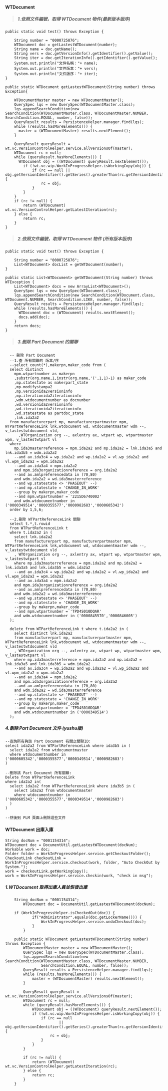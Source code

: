 
#### WTDocument

> ##### 1.依照文件編號，取得 WTDocument 物件(最新版本版序)

    public static void test() throws Exception {

        String number = "0000725876";
        WTDocument doc = getLastestWTDocument(number);
        String name = doc.getName();
        String vers = doc.getVersionInfo().getIdentifier().getValue();
        String iter = doc.getIterationInfo().getIdentifier().getValue();
        System.out.println("文件名稱："+ name);
        System.out.println("文件版本："+ vers);
        System.out.println("文件版序："+ iter);
    }

    public static WTDocument getLastestWTDocument(String number) throws Exception{

        WTDocumentMaster master = new WTDocumentMaster();
        QuerySpec lqs = new QuerySpec(WTDocumentMaster.class);
        lqs.appendSearchCondition(new SearchCondition(WTDocumentMaster.class, WTDocumentMaster.NUMBER, SearchCondition.EQUAL, number, false));
        QueryResult results = PersistenceHelper.manager.find(lqs);
        while (results.hasMoreElements()) {
          master = (WTDocumentMaster) results.nextElement();
        }

        QueryResult queryResult = wt.vc.VersionControlHelper.service.allVersionsOf(master);
        WTDocument rc = null;
        while (queryResult.hasMoreElements()) {
          WTDocument obj = ((WTDocument) queryResult.nextElement());
            if (!wt.vc.wip.WorkInProgressHelper.isWorkingCopy(obj)) {
                if (rc == null || obj.getVersionIdentifier().getSeries().greaterThan(rc.getVersionIdentifier().getSeries())) {
                    rc = obj;
                }
            }
        }
        if (rc != null) {
            return (WTDocument) wt.vc.VersionControlHelper.getLatestIteration(rc);
        } else {
            return rc;
        }
    }
> ##### 2.依照文件編號，取得 WTDocument 物件 (所有版本版序)

    public static void test() throws Exception {

        String number = "0000725876";
        List<WTDocument> docList = getWTDocument(number);
    }

    public static List<WTDocument> getWTDocument(String number) throws WTException {
        List<WTDocument> docs = new ArrayList<WTDocument>();
        QuerySpec lqs = new QuerySpec(WTDocument.class);
        lqs.appendSearchCondition(new SearchCondition(WTDocument.class, WTDocument.NUMBER, SearchCondition.LIKE, number, false));
        QueryResult results = PersistenceHelper.manager.find(lqs);
        while (results.hasMoreElements()) {
          WTDocument doc = (WTDocument) results.nextElement();
          docs.add(doc);
        }
        return docs;
    }

> ##### 3.刪除 Part Document 的關聯

      -- 刪除 Part Document
      --1.查 所有關聯的 版本/序
      --select count(*),makerpn,maker_code from (
      select distinct
        mpm.wtpartnumber as makerpn
        ,substr(org.name,1,instr(org.name,'(',1,1)-1) as maker_code
        ,mp.statestate as makerpart_state
        ,mp.modifystampa2
        ,mp.versionida2versioninfo
        ,mp.iterationida2iterationinfo
        ,wdm.wtdocumentnumber as docnumber
        ,wd.versionida2versioninfo
        ,wd.iterationida2iterationinfo
        ,wd.statestate as partdoc_state
        ,lnk.ida2a2
      from manufacturerpart mp, manufacturerpartmaster mpm, WTPartReferenceLink lnk,wtdocument wd, wtdocumentmaster wdm --, v_lastestwtdocument vld,
          ,WTOrganization org --, axlentry ax, wtpart wp, wtpartmaster wpm, v_lastestwtpart vl
      where
        mp.ida3masterreference = mpm.ida2a2 and mp.ida2a2 = lnk.ida3a5 and lnk.ida3b5 = wdm.ida2a2
        --and ax.ida3c4 = wp.ida2a2 and wp.ida2a2 = vl.wp_ida2a2 and vl.wpm_ida2a2 = wpm.ida2a2
        --and ax.ida3a4 = mpm.ida2a2
        and mpm.ida3organizationreference = org.ida2a2
        --and ax.amlpreferencedata in (70,80)
        and wdm.ida2a2 = wd.ida3masterreference
        --and wp.statestate <> 'PHASEOUT' --)
        --and mp.statestate = 'CHANGE_IN_WORK'
        --group by makerpn,maker_code
        --and mpm.wtpartnumber = '2215D6740002'
        and wdm.wtdocumentnumber in ('0000349514','0000355577','0000982683','0000605342')
      order by 1,5,6;

      --2.刪除 WTPartReferenceLink 關聯
      select t.*,t.rowid
      from WTPartReferenceLink t
      where t.ida2a2 in (
        select lnk.ida2a2
        from manufacturerpart mp, manufacturerpartmaster mpm, WTPartReferenceLink lnk,wtdocument wd, wtdocumentmaster wdm --, v_lastestwtdocument vld
        , WTOrganization org --, axlentry ax, wtpart wp, wtpartmaster wpm, v_lastestwtpart vl
        where mp.ida3masterreference = mpm.ida2a2 and mp.ida2a2 = lnk.ida3a5 and lnk.ida3b5 = wdm.ida2a2
        --and ax.ida3c4 = wp.ida2a2 and wp.ida2a2 = vl.wp_ida2a2 and vl.wpm_ida2a2 = wpm.ida2a2
        --and ax.ida3a4 = mpm.ida2a2
        and mpm.ida3organizationreference = org.ida2a2
        --and ax.amlpreferencedata in (70,80)
        and wdm.ida2a2 = wd.ida3masterreference
        --and wp.statestate <> 'PHASEOUT' --)
        --and mp.statestate = 'CHANGE_IN_WORK'
        --group by makerpn,maker_code
        --and mpm.wtpartnumber = 'TPD4S010DQAR'
        and wdm.wtdocumentnumber in ('0000845570','0000846005')
      );

      delete from WTPartReferenceLink t where t.ida2a2 in (
        select distinct lnk.ida2a2
        from manufacturerpart mp, manufacturerpartmaster mpm, WTPartReferenceLink lnk,wtdocument wd, wtdocumentmaster wdm --, v_lastestwtdocument vld
        , WTOrganization org --, axlentry ax, wtpart wp, wtpartmaster wpm, v_lastestwtpart vl
        where mp.ida3masterreference = mpm.ida2a2 and mp.ida2a2 = lnk.ida3a5 and lnk.ida3b5 = wdm.ida2a2
        --and ax.ida3c4 = wp.ida2a2 and wp.ida2a2 = vl.wp_ida2a2 and vl.wpm_ida2a2 = wpm.ida2a2
        --and ax.ida3a4 = mpm.ida2a2
        and mpm.ida3organizationreference = org.ida2a2
        --and ax.amlpreferencedata in (70,80)
        and wdm.ida2a2 = wd.ida3masterreference
        --and wp.statestate <> 'PHASEOUT' --)
        --and mp.statestate = 'CHANGE_IN_WORK'
        --group by makerpn,maker_code
        --and mpm.wtpartnumber = 'TPD4S010DQAR'
        and wdm.wtdocumentnumber in ('0000349514')
      );


##### 4.刪除 Part Document 文件 (yushu版) 	

    --查詢所有與該 Part Document 有關之關聯ID:							
    select ida2a2 from WTPartReferenceLink where ida3b5 in (							
      select ida2a2 from wtdocumentmaster 							
      where wtdocumentnumber in ('0000605342','0000355577','0000349514','0000982683')							
    )							
                  
    --刪除該 Part Document 所有關聯:							
    Delete from WTPartReferenceLink 							
    where ida2a2 in(							
      select ida2a2 from WTPartReferenceLink where ida3b5 in (							
        select ida2a2 from wtdocumentmaster 							
        where wtdocumentnumber in ('0000605342','0000355577','0000349514','0000982683')							
      )							
    )							
           
    --然後到 PLM 頁面上刪除這些文件


#### WTDocument 出庫入庫


```
String docNum = "0001154314";
WTDocument doc = DocumentUtil.getLastestWTDocument(docNum);
Workable work = doc;
Folder folder = WorkInProgressHelper.service.getCheckoutFolder();
CheckoutLink checkoutLink = WorkInProgressHelper.service.checkout(work, folder, "Auto CheckOut by System.");
work = checkoutLink.getWorkingCopy();
work = WorkInProgressHelper.service.checkin(work, "check in msg"); 

```

##### 1.WTDocument 取得出庫人員並恢復出庫


```
    String docNum = "0001154314";
		WTDocument doc = DocumentUtil.getLastestWTDocument(docNum);

    if (WorkInProgressHelper.isCheckedOut(doc)) {
			if("Administrator".equals(doc.getLockerName())) {
				WorkInProgressHelper.service.undoCheckout(doc);
			}
		}

```


```
	public static WTDocument getLastestWTDocument(String number) throws Exception {
		WTDocumentMaster master = new WTDocumentMaster();
		QuerySpec lqs = new QuerySpec(WTDocumentMaster.class);
		lqs.appendSearchCondition(new SearchCondition(WTDocumentMaster.class, WTDocumentMaster.NUMBER,
				SearchCondition.EQUAL, number, false));
		QueryResult results = PersistenceHelper.manager.find(lqs);
		while (results.hasMoreElements()) {
			master = (WTDocumentMaster) results.nextElement();
		}

		QueryResult queryResult = wt.vc.VersionControlHelper.service.allVersionsOf(master);
		WTDocument rc = null;
		while (queryResult.hasMoreElements()) {
			WTDocument obj = ((WTDocument) queryResult.nextElement());
			if (!wt.vc.wip.WorkInProgressHelper.isWorkingCopy(obj)) {
				if (rc == null
						|| obj.getVersionIdentifier().getSeries().greaterThan(rc.getVersionIdentifier().getSeries())) {
					rc = obj;
				}
			}
		}

		if (rc != null) {
			return (WTDocument) wt.vc.VersionControlHelper.getLatestIteration(rc);
		} else {
			return rc;
		}
	}

```